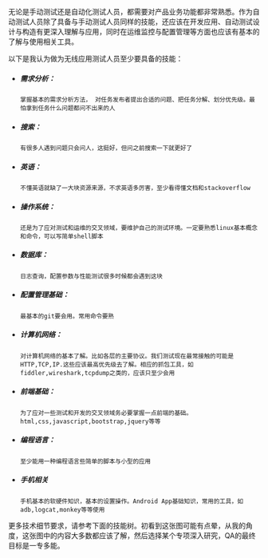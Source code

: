  无论是手动测试还是自动化测试人员，都需要对产品业务功能都非常熟悉。作为自动测试人员除了具备与手动测试人员同样的技能，还应该在开发应用、自动测试设计与构造有更深入理解与应用，同时在运维监控与配置管理等方面也应该有基本的了解与使用相关工具。 



 以下是我认为做为无线应用测试人员至少要具备的技能： 

- ##### 需求分析：

  ```
  掌握基本的需求分析方法， 对任务发布者提出合适的问题、把任务分解、划分优先级。最怕拿到任务什么问题都问不出来的人
  ```

- ##### 搜索：

  ```
  有很多人遇到问题只会问人，这挺好，但问之前搜索一下就更好了
  ```

- ##### 英语：

  ```
  不懂英语就缺了一大块资源来源，不求英语多厉害，至少看得懂文档和stackoverflow
  ```

- ##### 操作系统：

  ```
  还是为了应对测试和运维的交叉领域，要维护自己的测试环境。一定要熟悉linux基本概念和命令，可以写简单shell脚本
  ```

- ##### 数据库：

  ```
  日志查询，配置参数与性能测试很多时候都会遇到这块
  ```

- ##### 配置管理基础：

  ```
  最基本的git要会用。常用命令要熟
  ```

- ##### 计算机网络：

  ```
  对计算机网络的基本了解。比如各层的主要协议。我们测试现在最常接触的可能是HTTP,TCP,IP.这些应该最高优先级去了解。相应的抓包工具，如fiddler,wireshark,tcpdump之类的，应该只至少会用
  ```

- ##### 前端基础：

  ```
  为了应对一些测试和开发的交叉领域务必要掌握一点前端的基础。
  html,css,javascript,bootstrap,jquery等等
  ```

- ##### 编程语言：

  ```
  至少能用一种编程语言些简单的脚本与小型的应用
  ```

- ##### 手机相关

  ```
  手机基本的软硬件知识，基本的设置操作。Android App基础知识，常用的工具，如adb,logcat,monkey等等使用
  ```

 

更多技术细节要求，请参考下面的技能树。初看到这张图可能有点晕，从我的角度，这张图中的内容大多数都应该了解，然后选择某个专项深入研究，QA的最终目标是一专多能。 



